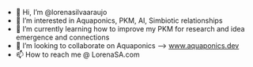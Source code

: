 - 👋 Hi, I’m @lorenasilvaaraujo
- 👀 I’m interested in Aquaponics, PKM, AI, Simbiotic relationships
- 🌱 I’m currently learning how to improve my PKM for research and idea emergence and connections
- 💞️ I’m looking to collaborate on Aquaponics --> www.aquaponics.dev
- 📫 How to reach me @ LorenaSA.com

<!---
lorenasilvaaraujo/lorenasilvaaraujo is a ✨ special ✨ repository because its `README.md` (this file) appears on your GitHub profile.
You can click the Preview link to take a look at your changes.
--->

